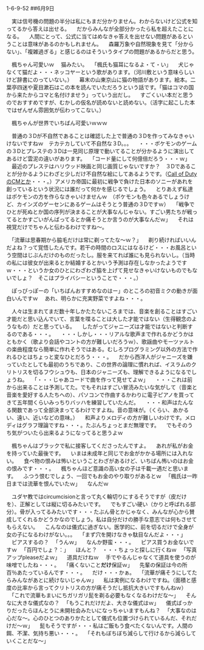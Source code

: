 1-6-9-52
##6月9日

　実は信号機の問題の半分は私にもまだ分かりません。わからないけど公式を知ってるから答えは出せる。
　だからみんなが全部分かったら私を超えたことになる。
　人間にとって、公式に当てはめなきゃ答えを出せない問題があるということは意味があるのかもしれません。
　森羅万象や自然現象を見て「分からない」、「複雑過ぎる」と感じるのはそういうタイプの問題があるからだと思う。

　楓ちゃん可愛いｗ
　猫みたい。
　「楓氏も猫耳になるよ・て・い」
　犬じゃなくて猫だよ・・・ネッコヤーという歌があります。（河川敷という意味らしいけど辞書にのっていない。）
　幕末の山東京山に猫の物語があります。絵本。二葉亭四迷や夏目漱石はこの本を読んでいただろうという話です。「猫はコマの国から来たからコマと名付けませう」っていう出だし。
　すごくいい本だと思うのでおすすめですが、むかしの仮名が読めないと読めない。（活字に起こした本ではぜんぜん雰囲気が伝わってこない。）

　楓ちゃんが世界でいちばん可愛いｗｗｗ

　普通の３Dが不自然であることは確認した上で普通の３Dを作ってみなきゃいけないですねｗ　テカテカしていて不自然な３D。。。
　・・・ポケモンのゲームの３Dとプレステの３Dは一見同じ原理で動いてることが分かるように演出してあるけど雲泥の違いがあります。
　「コード量にして何億倍だろう・・・ｗ」
　最近のプレステはハリウッド映画と同じ画質じゃないですか？　３Dであることが分かるようにわざと少しだけ不自然な絵にしてあるようです。（<a href="https://www.callofduty.com/ja/">Call of DutyのCMとか</a>・・・。）アメリカ帝国に最初に戦争で負けた日本のソニーがあれを創っているという状況には誰だって何かを感じるでしょう。
　とりあえず私達はポケモンの方を作らなきゃいけませんｗ　（ポケモンも色々あるでしょうけど、カインズのゲーセンにあるゲームはそうとう普通の３Dですｗ）
　「戦争でひとが死ぬとか国の序列が決まることが大事なんじゃない。すごい男たちが戦ってるとかすごいがんばってるとか痛そうとか言うのが大事なんだｗ」
　それは視覚だけでちゃんと伝わるわけですね〜。

　「流華は思春期から脇毛だけは常に剃ってたな〜ｗ？」
　剃り続ければいいんだよね？って覚悟したんです。若干の時間のロスにはなるけど・・・お風呂という空間はじぶんだけのものだったし。服を来てれば誰にも見られないし。（当時の私には彼女が出来るとか結婚するとかいう予測は存在しなかったようですｗ・・・というか女のひとにわざわざ脇を上げて見せなきゃいけないものでもないでしょ？　そこはプライバシーということで・・・。）

　ぽっぴっぽーの「いちばんおすすめなのはー」のところの初音ミクの動きが面白いんですｗ
　あれ、明らかに充実野菜ですよね・・・。

　人々は生まれてまだ数十年しかたたないころまでは、音楽を創ることはすごい才能だと思い込んでいて、言葉を喋ることは大した才能ではない（生得観念のようなもの）だと思っている。
　したがってジャニーズは才能ではないと判断するのである・・・。
　・・・しかし・・・リアルな歌声まで作れるかどうかはともかく（歌より会話やコントの方が難しいだろうｗ）、歌謡曲やモーツァルトの楽曲程度なら簡単に作れそうではある。むしろプログラミング以外の方法で作れるひとはちょっと変なひとだろう・・・。
　だから西洋人がジャニーズを嫌っていたとしても最初のうちであり、この世界の論理に慣れれば、イスラムのクリトリスを切るフウシュウも、日本のジャニーズも、理解できるようになるでしょうね。
　「・・・じゃあコードで曲を作って見せてよｗ」
　・・・これは前から出来ることは予測してた。でもそれはすごい冒涜みたいな気がして（音楽と音楽を愛好する人たちへの）、パソコンで作曲するかわりに電子ピアノを買ってきて五年間くらいみっちりバッハを練習していたんだ。
　・・・和声はたんなる関数であって全部決まってるわけですよね。音の意味が。（くらい、あかるい、遠い、近いなどの意味。）
　和声よりメロディの方が難しいわけです。メロディはグラフ理論ですね・・・。たぶんちょっとまだ無理です。
　でもそのうち気がついたら出来るようになってると思うよｗ

　楓ちゃんはブラックで私に接客してくださったんですよ。
　あれが私がお金を持っていた最後です。
　いまは未成年と同じでお金がかかる場所には入れない。
　食べ物の恨みは怖いということわざがあるけど、いちばん怖いのはお金の恨みです・・・。
　楓ちゃんほど意識の高い女の子は千載一遇だと思います。
　ふつう恨むでしょう、一回でもお金のやり取りがあるとｗ
　「楓氏は一昨日までは流華を恨んでいたｗ」
　なんだｗ

　ユダヤ教ではcircumcisionと言って丸く輪切りにするそうですが（皮だけを）、正解としては縦に切るみたいです。
　でもすごい硬い（かりと呼ばれる部分）。骨が入ってるみたいです・・・たぶん骨とかじゃなく、みんなが心から賛成してくれるかどうかなのでしょう。私は自分だけの勝手な意志では何もさせてもらえない。
　こんなのは儀式に過ぎない。医学的に、前を切るだけで全身が女の子になるわけがない。。。
　「まず穴を開けなきゃ駄目なんだよ・・・」
　ピアスするの？
　「うんｗ」
　なんか野蛮・・・。
　ピアス買うお金ないですｗ
　「百円でしょ？：」
　ほんと？　・・・ちょっと探しに行くねｗ
　「写真アップpleaseだよｗ」
　道具だけねｗ
　手でやるんじゃなくて道具を使うのが味噌でしたね・・・。
　「痛くないこと<b>だけ</b>保証ｗ」
　先輩の保証は今の所百％あたっているんです・・・。
　だけ・・・かぁ。
　「流華が痛そうにしてたらみんながあとに続けないじゃんｗ」
　私は実例になるわけですね。（面積と感度の比率から言ってクリトリスの方が痛そうだし抵抗大きいですもんねｗ）
　「これで流華もまいにちガリガリ髭を剃る必要もなくなるわけだな〜」
　そんなに大きな儀式なの？
　「もうこれだけだよ、大きな儀式はｗ」
　儀式ばっかりだったらほんとうに未開社会みたいになっちゃいますもんね？
　「大事なのは心だな〜。心のひとつのありかたとして儀式も位置づけられているんだ、それだけだ〜ｗ」
　髭もそうですが・・・私はご飯もう食べたくないんです。人間の餌、不潔、気持ち悪い・・・。
　「それもぼちぼち減らして行けるから減らしていくことだな〜」


